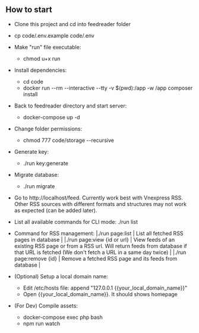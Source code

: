 ## How to start
* Clone this project and cd into feedreader folder
* cp code/.env.example code/.env

* Make "run" file executable:
    - chmod u+x run

* Install dependencies:
    - cd code
    - docker run --rm --interactive --tty -v $(pwd):/app -w /app composer install

* Back to feedreader directory and start server:
    - docker-compose up -d

* Change folder permissions:
    - chmod 777 code/storage --recursive
    
* Generate key:
    - ./run key:generate
    
* Migrate database:
    - ./run migrate
    
* Go to http://localhost/feed. Currently work best with Vnexpress RSS. Other RSS sources with different formats and structures may not work as expected (can be added later).

* List all available commands for CLI mode: ./run list

* Command for RSS management:
    |./run page:list | List all fetched RSS pages in database |
    |./run page:view {id or url} | View feeds of an existing RSS page or from a RSS url. Will return feeds from database if that URL is fetched (We don't fetch a URL in a same day twice) |
    |./run page:remove {id} | Remove a fetched RSS page and its feeds from database |

* (Optional) Setup a local domain name:
    - Edit /etc/hosts file: append "127.0.0.1 {{your_local_domain_name}}"
    - Open  {{your_local_domain_name}}. It should shows homepage

* (For Dev) Compile assets:
    - docker-compose exec php bash
    - npm run watch
    

